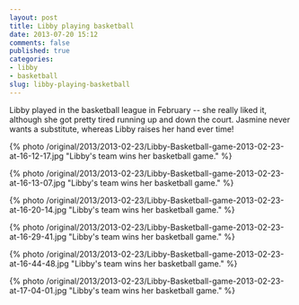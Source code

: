 ```yaml
---
layout: post
title: Libby playing basketball
date: 2013-07-20 15:12
comments: false
published: true
categories:
- libby
- basketball
slug: libby-playing-basketball
---
```

Libby played in the basketball league in February -- she really liked it, although she got pretty tired running up and down the court.  Jasmine never wants a substitute, whereas Libby raises her hand ever time!

{% photo /original/2013/2013-02-23/Libby-Basketball-game-2013-02-23-at-16-12-17.jpg "Libby's team wins her basketball game." %}

{% photo /original/2013/2013-02-23/Libby-Basketball-game-2013-02-23-at-16-13-07.jpg "Libby's team wins her basketball game." %}

{% photo /original/2013/2013-02-23/Libby-Basketball-game-2013-02-23-at-16-20-14.jpg "Libby's team wins her basketball game." %}

{% photo /original/2013/2013-02-23/Libby-Basketball-game-2013-02-23-at-16-29-41.jpg "Libby's team wins her basketball game." %}

{% photo /original/2013/2013-02-23/Libby-Basketball-game-2013-02-23-at-16-44-48.jpg "Libby's team wins her basketball game." %}

{% photo /original/2013/2013-02-23/Libby-Basketball-game-2013-02-23-at-17-04-01.jpg "Libby's team wins her basketball game." %}
